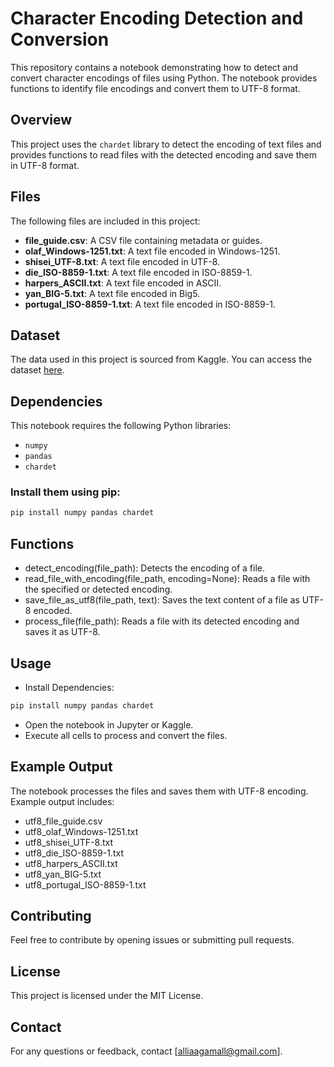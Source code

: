 # Character Encoding Detection and Conversion

This repository contains a notebook demonstrating how to detect and convert character encodings of files using Python. The notebook provides functions to identify file encodings and convert them to UTF-8 format.

## Overview

This project uses the `chardet` library to detect the encoding of text files and provides functions to read files with the detected encoding and save them in UTF-8 format.

## Files

The following files are included in this project:

- **file_guide.csv**: A CSV file containing metadata or guides.
- **olaf_Windows-1251.txt**: A text file encoded in Windows-1251.
- **shisei_UTF-8.txt**: A text file encoded in UTF-8.
- **die_ISO-8859-1.txt**: A text file encoded in ISO-8859-1.
- **harpers_ASCII.txt**: A text file encoded in ASCII.
- **yan_BIG-5.txt**: A text file encoded in Big5.
- **portugal_ISO-8859-1.txt**: A text file encoded in ISO-8859-1.

## Dataset

The data used in this project is sourced from Kaggle. You can access the dataset [here](https://www.kaggle.com/datasets/rtatman/character-encoding-examples/data).

## Dependencies

This notebook requires the following Python libraries:

- `numpy`
- `pandas`
- `chardet`

### Install them using pip:

```bash
pip install numpy pandas chardet
```
## Functions

- detect_encoding(file_path): Detects the encoding of a file.
- read_file_with_encoding(file_path, encoding=None): Reads a file with the specified or detected encoding.
- save_file_as_utf8(file_path, text): Saves the text content of a file as UTF-8 encoded.
- process_file(file_path): Reads a file with its detected encoding and saves it as UTF-8.

## Usage
- Install Dependencies:

```bash
pip install numpy pandas chardet
```
- Open the notebook in Jupyter or Kaggle.
- Execute all cells to process and convert the files.

## Example Output
The notebook processes the files and saves them with UTF-8 encoding. Example output includes:

- utf8_file_guide.csv
- utf8_olaf_Windows-1251.txt
- utf8_shisei_UTF-8.txt
- utf8_die_ISO-8859-1.txt
- utf8_harpers_ASCII.txt
- utf8_yan_BIG-5.txt
- utf8_portugal_ISO-8859-1.txt
  
## Contributing
Feel free to contribute by opening issues or submitting pull requests.

## License
This project is licensed under the MIT License.

## Contact
For any questions or feedback, contact [alliaagamall@gmail.com].
